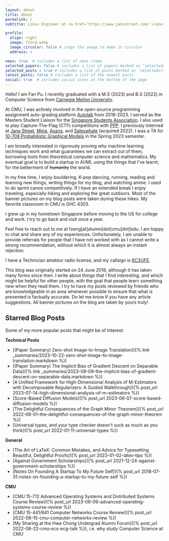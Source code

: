 ```yaml
---
layout: about
title: About
permalink: /
subtitle: Linux Engineer at <a href='https://www.janestreet.com/'>Jane Street</a>. Currently located in New York, NY, USA. 

profile:
  align: right
  image: fjord.webp
  image_circular: false # crops the image to make it circular
  address: >

news: true  # includes a list of news items
selected_papers: false # includes a list of papers marked as "selected={true}"
selected_posts : true # includes a list of posts marked as "selected={true}"
latest_posts: false # includes a list of the newest posts
social: true  # includes social icons at the bottom of the page
---
```


Hello! I am Fan Pu. I recently graduated with a M.S (2023) and B.S (2022) in Computer
Science from [Carnegie Mellon University](https://www.cmu.edu/).

At CMU, I was actively involved in the open-source programming assignment
auto-grading platform [Autolab](https://autolabproject.com/) from 2018-2023. I
served as the Masters Student Liaison for the [Singapore Students
Association](https://cmussa.org/). I also used to play Capture-The-Flag (CTF)
competitions with [PPP](https://pwning.net/). I previously interned at [Jane
Street](https://www.janestreet.com/), [Meta](https://about.meta.com/),
[Asana](https://asana.com/), and [Saleswhale](https://www.saleswhale.com/)
(acquired 2022).  I was a TA for [10-708 Probabilistic Graphical
Models](https://andrejristeski.github.io/10708-S23/) in the Spring 2023
semester.

I am broadly interested in rigorously proving why machine learning techniques
work and what guarantees we can extract out of them, borrowing tools from
theoretical computer science and mathematics. My eventual goal is to build a
startup in AI/ML using the things that I've learnt, for the betterment of <s>humanity</s> the world. 

In my free time, I enjoy bouldering, K-pop dancing, running, reading and learning new things, writing 
things for my blog, and watching anime. I used to do sprint canoe competitively.
If I have an extended break I enjoy traveling, especially hiking and exploring
the great outdoors. Most of the banner pictures on my blog posts were taken
during these hikes. My favorite classroom in CMU is GHC 4303.

I grew up in my hometown Singapore before moving to the US for college and work. I try
to go back and visit once a year.

Feel free to reach out to me at fzeng[at]alumni[dot]cmu[dot]edu. I am happy to
chat and share any of my experiences.
Unfortunately, I am unable to provide referrals for people that I have not
worked with as I cannot write a strong recommendation, without which it is
almost always an instant rejection.

I have a Technician amateur radio license, and my callsign is 
[KC3UFE](https://www.fccbulletin.com/callsign/?q=KC3UFE).

This blog was originally started on 24 June 2018, although it has taken many
forms since then. I write about things that I find interesting, and which might
be helpful for other people, with the goal that people learn something
new when they read them. I try to have my posts reviewed by
friends who are knowledgeable in an area whenever possible to ensure that
what is presented is factually accurate. Do let me know if you have any article
suggestions. All banner pictures on the blog are taken by yours truly!

## Starred Blog Posts
Some of my more popular posts that might be of interest:

**Technical Posts**
- [(Paper Summary) Zero-shot Image-to-Image Translation]({% link _summaries/2023-10-22-zero-shot-image-to-image-translation.markdown %})
- [(Paper Summary) The Implicit Bias of Gradient Descent on Separable Data]({% link _summaries/2023-09-09-the-implicit-bias-of-gradient-descent-on-separable-data.markdown %})
- [A Unified Framework for High-Dimensional Analysis of M-Estimators with Decomposable Regularizers: A Guided Walkthrough]({% post_url 2023-07-14-high-dimensional-analysis-of-m-estimators %})
- [Score-Based Diffusion Models]({% post_url 2023-06-07-score-based-diffusion-models %})
- [The Delightful Consequences of the Graph Minor Theorem]({% post_url 2022-06-01-the-delightful-consequences-of-the-graph-minor-theorem %})
- [Universal types, and your type checker doesn't suck as much as you think]({% post_url 2022-01-11-universal-types %})

**General**
- [The Art of LaTeX: Common Mistakes, and Advice for Typesetting Beautiful, Delightful Proofs]({% post_url 2023-01-02-latex-tips %})
- [Against Government Scholarships]({% post_url
2021-12-24-against-government-scholarships %})
- [Notes On Founding A Startup To My Future Self]({% post_url
2018-07-31-notes-on-founding-a-startup-to-my-future-self %})

**CMU**
- [CMU 15-712 Advanced Operating Systems and Distributed Systems Course Review]({% post_url 2023-06-09-advanced-operating-systems-course-review %})
- [CMU 15-441/641 Computer Networks Course Review]({% post_url 2022-08-15-cmu-computer-networks-review %})
- [My Sharing at the Hwa Chong Undergrad Alumni Forum]({% post_url 
2022-06-22-cmu-scs-ecg-talk %}), i.e. why study Computer Science at CMU